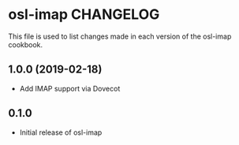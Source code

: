 osl-imap CHANGELOG
==================
This file is used to list changes made in each version of the
osl-imap cookbook.

1.0.0 (2019-02-18)
------------------
- Add IMAP support via Dovecot

0.1.0
-----
- Initial release of osl-imap

